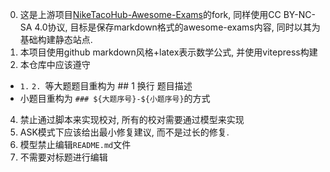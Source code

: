 0. 这是上游项目[NikeTacoHub-Awesome-Exams](https://github.com/NikeTacoHub/awesome-exams/)的fork, 同样使用CC BY-NC-SA 4.0协议, 目标是保存markdown格式的awesome-exams内容, 同时以其为基础构建静态站点.
1. 本项目使用github markdown风格+latex表示数学公式, 并使用vitepress构建
2. 本仓库中应该遵守
  + `1.` `2. `等大题题目重构为 ## 1 换行 题目描述
  + 小题目重构为 `### ${大题序号}-${小题序号}`的方式
4. 禁止通过脚本来实现校对, 所有的校对需要通过模型来实现
5. ASK模式下应该给出最小修复建议, 而不是过长的修复.
6. 模型禁止编辑`README.md`文件
7. 不需要对标题进行编辑

